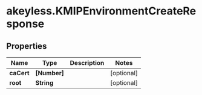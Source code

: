 # akeyless.KMIPEnvironmentCreateResponse

## Properties

Name | Type | Description | Notes
------------ | ------------- | ------------- | -------------
**caCert** | **[Number]** |  | [optional] 
**root** | **String** |  | [optional] 


